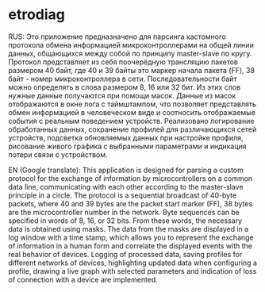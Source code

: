 # etrodiag
RUS: Это приложение предназначено для парсинга кастомного протокола обмена информацией микроконтроллерами на общей линии данных, общающихся между собой по принципу master-slave по кругу.  
Протокол представляет из себя поочерёдную трансляцию пакетов размером 40 байт, где 40 и 39 байты это маркер начала пакета (FF), 38 байт - номер микроконтроллера в сети.
Последовательности байт можно определять в слова размером 8, 16 или 32 бит.
Из этих слов нужные данные получаются при помощи масок.
Данные из масок отображаются в окне лога с таймштампом, что позволяет представлять обмен информацией в человеческом виде и соотносить отображаемые события с реальным поведением устройств.
Реализовано логирование обработанных данных, сохранение профилей для различающихся сетей устройств, подсветка обновляемых данных при настройке профиля, рисование живого графика с выбранными параметрами и индикация потери связи с устройством.

EN (Google translate): This application is designed for parsing a custom protocol for the exchange of information by microcontrollers on a common data line, communicating with each other according to the master-slave principle in a circle.
The protocol is a sequential broadcast of 40-byte packets, where 40 and 39 bytes are the packet start marker (FF), 38 bytes are the microcontroller number in the network.
Byte sequences can be specified in words of 8, 16, or 32 bits.
From these words, the necessary data is obtained using masks.
The data from the masks are displayed in a log window with a time stamp, which allows you to represent the exchange of information in a human form and correlate the displayed events with the real behavior of devices.
Logging of processed data, saving profiles for different networks of devices, highlighting updated data when configuring a profile, drawing a live graph with selected parameters and indication of loss of connection with a device are implemented.
